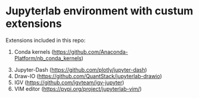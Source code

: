 # Jupyterlab environment with custum extensions


Extensions included in this repo: 
1. Conda kernels (https://github.com/Anaconda-Platform/nb_conda_kernels)
<!-- 2. SOS Polyglot (https://vatlab.github.io/sos-docs/) -->
3. Jupyter-Dash (https://github.com/plotly/jupyter-dash)
4. Draw-IO (https://github.com/QuantStack/jupyterlab-drawio)
5. IGV (https://github.com/igvteam/igv-jupyter)
6. VIM editor (https://pypi.org/project/jupyterlab-vim/)

